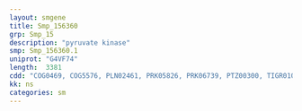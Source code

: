 ```yaml
---
layout: smgene
title: Smp_156360
grp: Smp_15
description: "pyruvate kinase"
smp: Smp_156360.1
uniprot: "G4VF74"
length:  3381
cdd: "COG0469, COG5576, PLN02461, PRK05826, PRK06739, PTZ00300, TIGR01064, cd00086, cd00288, cl00084, cl21481, pfam00046, pfam00224, smart00389"
kk: ns
categories: sm
---
```

